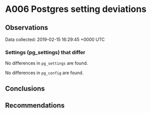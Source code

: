 # A006 Postgres setting deviations #

## Observations ##
Data collected: 2019-02-15 16:29:45 +0000 UTC  

### Settings (pg_settings) that differ ###

No differences in `pg_settings` are found.


No differences in `pg_config` are found.



## Conclusions ##


## Recommendations ##

